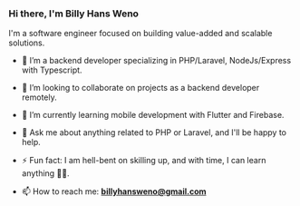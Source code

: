 ### Hi there, I'm Billy Hans Weno

I'm a software engineer focused on building value-added and scalable solutions.

- 🌱 I’m a backend developer specializing in PHP/Laravel, NodeJs/Express with Typescript.
- 👯 I’m looking to collaborate on projects as a backend developer remotely.
- 🔭 I’m currently learning mobile development with Flutter and Firebase.
- 💬 Ask me about anything related to PHP or Laravel, and I'll be happy to help.
- ⚡ Fun fact: I am hell-bent on skilling up, and with time, I can learn anything ✌🏾.

- 📫 How to reach me: **billyhansweno@gmail.com**
